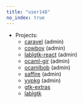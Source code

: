 ```yaml
---
title: "user148"
no_index: true
---
```


* Projects:
  * [caravel](/projects/caravel/) (admin)
  * [cowboy](/projects/cowboy/) (admin)
  * [lablgtk-react](/projects/lablgtk-react/) (admin)
  * [ocaml-gir](/projects/ocaml-gir/) (admin)
  * [ocamlbob](/projects/ocamlbob/) (admin)
  * [saffire](/projects/saffire/) (admin)
  * [yypkg](/projects/yypkg/) (admin)
  * [gtk-extras](/projects/gtk-extras/)
  * [lablgtk](/projects/lablgtk/)
